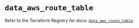 # `data_aws_route_table`

Refer to the Terraform Registry for docs: [`data_aws_route_table`](https://registry.terraform.io/providers/hashicorp/aws/6.11.0/docs/data-sources/route_table).
